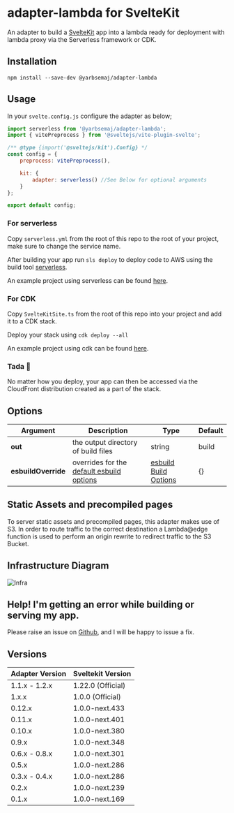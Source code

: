 # adapter-lambda for SvelteKit

An adapter to build a [SvelteKit](https://kit.svelte.dev/) app into a lambda ready for deployment with lambda proxy via the Serverless framework or CDK.

## Installation
```
npm install --save-dev @yarbsemaj/adapter-lambda
```
## Usage

In your `svelte.config.js` configure the adapter as below;

```js
import serverless from '@yarbsemaj/adapter-lambda';
import { vitePreprocess } from '@sveltejs/vite-plugin-svelte';

/** @type {import('@sveltejs/kit').Config} */
const config = {
	preprocess: vitePreprocess(),

	kit: {
		adapter: serverless() //See Below for optional arguments
	}
};

export default config;
```

### For serverless
Copy `serverless.yml` from the root of this repo to the root of your project, make sure to change the service name.

After building your app run `sls deploy` to deploy code to AWS using the build tool [serverless](https://www.serverless.com/).

An example project using serverless can be found [here](https://github.com/yarbsemaj/sveltekit-serverless-starter).

### For CDK
Copy `SvelteKitSite.ts` from the root of this repo into your project and add it to a CDK stack.

Deploy your stack using `cdk deploy --all`

An example project using cdk can be found [here](https://github.com/yarbsemaj/sveltekit-cdk-starter).

### Tada 🎉
No matter how you deploy, your app can then be accessed via the CloudFront distribution created as a part of the stack.

## Options
| Argument            | Description                                | Type    | Default |
| ------------------- | ------------------------------------------ | ------- | ------- |
| **out**             | the output directory of build files        | string  | build   |
| **esbuildOverride** | overrides for the [default esbuild options](https://github.com/yarbsemaj/sveltekit-adapter-lambda/blob/master/index.js#L69)  | [esbuild Build Options](https://github.com/evanw/esbuild/blob/fc37c2fa9de2ad77476a6d4a8f1516196b90187e/lib/shared/types.ts#L110) | {}     |

## Static Assets and precompiled pages
To server static assets and precompiled pages, this adapter makes use of S3. In order to route traffic to the correct destination a Lambda@edge function is used to perform an origin rewrite to redirect traffic to the S3 Bucket.

## Infrastructure Diagram
![Infra](https://github.com/yarbsemaj/sveltekit-adapter-lambda/blob/master/docs/assets/diagram.png?raw=true)


## Help! I'm getting an error while building or serving my app.
Please raise an issue on [Github](https://github.com/yarbsemaj/sveltekit-adapter-lambda/issues), and I will be happy to issue a fix.

## Versions
| Adapter Version | Sveltekit Version |
| --------------- | ----------------- |
| 1.1.x - 1.2.x   | 1.22.0 (Official) |
| 1.x.x           | 1.0.0 (Official)  |
| 0.12.x          | 1.0.0-next.433    |
| 0.11.x          | 1.0.0-next.401    |
| 0.10.x          | 1.0.0-next.380    |
| 0.9.x           | 1.0.0-next.348    |
| 0.6.x - 0.8.x   | 1.0.0-next.301    |
| 0.5.x           | 1.0.0-next.286    |
| 0.3.x - 0.4.x   | 1.0.0-next.286    |
| 0.2.x           | 1.0.0-next.239    |
| 0.1.x           | 1.0.0-next.169    |
